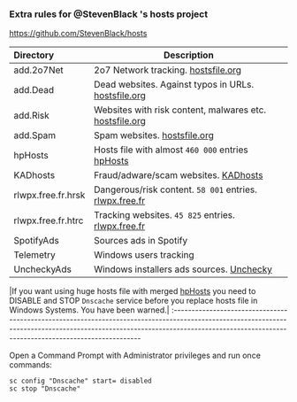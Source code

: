 ### Extra rules for @StevenBlack 's hosts project

https://github.com/StevenBlack/hosts

| Directory   	 	| Description                               	 																		|
:-------------------|-----------------------------------------------------------------------------------------------------------------------|
| add.2o7Net  		| 2o7 Network tracking. [hostsfile.org](http://hostsfile.org/hosts.html) 												|
| add.Dead    		| Dead websites. Against typos in URLs. [hostsfile.org](http://hostsfile.org/hosts.html) 		 						|
| add.Risk   	 	| Websites with risk content, malwares etc.	[hostsfile.org](http://hostsfile.org/hosts.html)							|
| add.Spam   	 	| Spam websites. [hostsfile.org](http://hostsfile.org/hosts.html)                            	 						|
| hpHosts		 	| Hosts file with almost `460 000` entries [hpHosts](https://www.hosts-file.net)										|
| KADhosts		 	| Fraud/adware/scam websites. [KADhosts](https://github.com/azet12/KADhosts)											|
| rlwpx.free.fr.hrsk| Dangerous/risk content. `58 001` entries. [rlwpx.free.fr](http://rlwpx.free.fr/WPFF/hosts.htm)						|
| rlwpx.free.fr.htrc| Tracking websites. `45 825` entries. [rlwpx.free.fr](http://rlwpx.free.fr/WPFF/hosts.htm)								|
| SpotifyAds  	 	| Sources ads in Spotify                    	 																		|
| Telemetry  	 	| Windows users tracking                    	 																		|
| UncheckyAds 	 	| Windows installers ads sources. [Unchecky](https://unchecky.com/)         	 										|


|If you want using huge hosts file with merged [hpHosts](https://www.hosts-file.net) you need to DISABLE and STOP `Dnscache` service before you replace hosts file in Windows Systems. You have been warned.|
:---------------------------------------------------------------------------------------------------------------------------------------------------------------------------------------------------------------------------------

Open a Command Prompt with Administrator privileges and run once commands:

```
sc config "Dnscache" start= disabled
sc stop "Dnscache"
```
